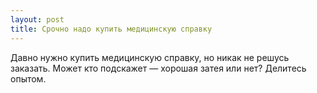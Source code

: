 ```yaml
---
layout: post 
title: Срочно надо ‌купить медицинскую справку 
--- 
```

Давно нужно ‌купить медицинскую справку, но никак не решусь заказать. Может кто подскажет — хорошая затея или нет? Делитесь опытом.